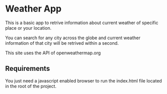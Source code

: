# Weather App


This is a basic app to retrive information about current weather of specific place or your location.

You can search for any city across the globe and current weather information of that city will be retrived within a second.

This site uses the API of openweathermap.org

## Requirements

You just need a javascript enabled browser to run the index.html file located in the root of the project.

